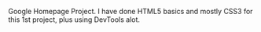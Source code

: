 Google Homepage Project.
I have done HTML5 basics and mostly CSS3 for this 1st project, plus using
DevTools alot.